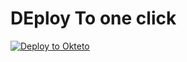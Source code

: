 # DEploy To one click
[![Deploy to Okteto](https://okteto.com/develop-okteto.svg)](https://cloud.okteto.com/deploy?repository=https://github.com/luisdaniel1709/tg-uploader-v7.1)
